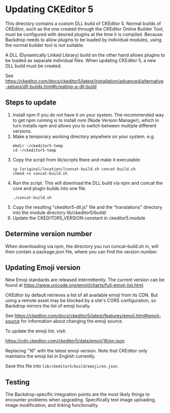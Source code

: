 # Updating CKEditor 5

This directory contains a custom DLL build of CKEditor 5. Normal builds of
CKEditor, such as the one created through the CKEditor Online Builder Tool, must
be configured with desired plugins at the time it is compiled. Because Backdrop
needs to allow plugins to be loaded by individual modules, using the normal
builder tool is not suitable.

A DLL (Dynamically Linked Library) build on the other hand allows plugins to
be loaded as separate individual files. When updating CKEditor 5, a new DLL
build must be created.

See https://ckeditor.com/docs/ckeditor5/latest/installation/advanced/alternative-setups/dll-builds.html#creating-a-dll-build

## Steps to update

1. Install npm if you do not have it on your system. The recommended way to get
   npm running is to install nvm (Node Version Manager), which in turn installs
   npm and allows you to switch between multiple different versions.
2. Make a temporary working directory anywhere on your system. e.g.
   ```
   mkdir ~/ckeditor5-temp
   cd ~/ckeditor5-temp
   ```
3. Copy the script from lib/scripts there and make it executable:
   ```
   cp [original/location/]concat-build.sh concat-build.sh
   chmod +x concat-build.sh
   ```
4. Run the script. This will download the DLL build via npm and concat the core
   and plugin builds into one file.
   ```
   ./concat-build.sh
   ```
5. Copy the resulting "ckeditor5-dll.js" file and the "translations" directory
   into the module directory lib/ckeditor5/build/
6. Update the CKEDITOR5_VERSION constant in ckeditor5.module

## Determine version number

When downloading via npm, the directory you run concat-build.sh in, will then
contain a package.json file, where you can find the version number.


## Updating Emoji version

New Emoji standards are released intermittently. The current version can be
found at https://www.unicode.org/emoji/charts/full-emoji-list.html

CKEditor by default retrieves a list of all available emoji from its CDN. But
using a remote asset may be blocked by a site's CORS configuration, so Backdrop
mirrors the list of emoji locally.

See https://ckeditor.com/docs/ckeditor5/latest/features/emoji.html#emoji-source
for information about changing the emoji source.

To update the emoji list, visit:

https://cdn.ckeditor.com/ckeditor5/data/emoji/16/en.json

Replacing "16" with the latest emoji version. Note that CKEditor only maintains
the emoji list in English currently.

Save this file into `lib/ckeditor5/build/emoji/en.json`.

## Testing

The Backdrop-specific integration points are the most likely things to encounter
problems when upgrading. Specifically test image uploading, image modification,
and linking functionality.
